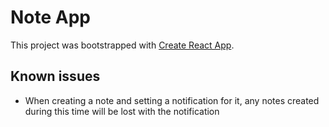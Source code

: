 # Note App

This project was bootstrapped with [Create React App](https://github.com/facebook/create-react-app).

## Known issues

- When creating a note and setting a notification for it, any notes created during this time will be lost with the notification
